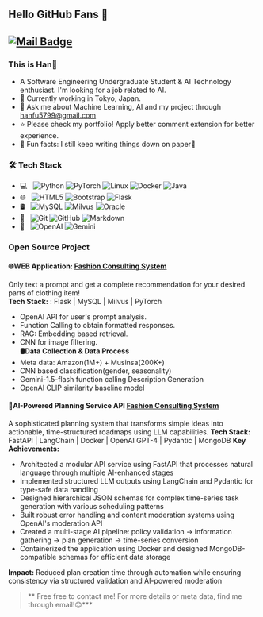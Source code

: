 ## Hello GitHub Fans 👋
[![Mail Badge](https://img.shields.io/badge/-hanfu5799@gmail.com-c14438?style=flat&logo=Gmail&logoColor=white&link=mailto:hanfu5799@gmail.com)](mailto:hanfu5799@gmail.com)
---


### This is Han🚗

- A Software Engineering Undergraduate Student & AI Technology enthusiast. I'm looking for a job related to AI.
- 🗼 Currently working in Tokyo, Japan.
- 💬 Ask me about Machine Learning, AI and my project through [hanfu5799@gmail.com](mailto:hanfu5799@gmail.com)
- ⭐ Please check my portfolio! Apply better comment extension for better experience.
- 🙈 Fun facts: I still keep writing things down on paper📝

### 🛠 Tech Stack

- 💻 &#160; ![Python](https://img.shields.io/badge/-Python-333333?style=flat&logo=python&logoColor=007396)
![PyTorch](https://img.shields.io/badge/-PyTorch-333333?style=flat&logo=pytorch&logoColor=007396)
![Linux](https://img.shields.io/badge/-Linux-333333?style=flat&logo=Linux&logoColor=FCC624)
![Docker](https://img.shields.io/badge/-Docker-333333?style=flat&logo=docker&logoColor=FF4800)
![Java](https://img.shields.io/badge/-Java-333333?style=flat&logo=Java&logoColor=007396)
- 🌐 &#160; ![HTML5](https://img.shields.io/badge/-HTML5-333333?style=flat&logo=HTML5)
![Bootstrap](https://img.shields.io/badge/-Bootstrap-333333?style=flat&logo=bootstrap&logoColor=563D7C)
![Flask](https://img.shields.io/badge/-Flask-333333?style=flat&logo=flask)
- 🛢 &#160; ![MySQL](https://img.shields.io/badge/-MySQL-333333?style=flat&logo=mysql)
![Milvus](https://img.shields.io/badge/-Milvus-333333?style=flat&logo=milvus)
![Oracle](https://img.shields.io/badge/-Oracle-333333?style=flat&logo=Oracle)
- 🔧 &#160; ![Git](https://img.shields.io/badge/-Git-333333?style=flat&logo=git)
![GitHub](https://img.shields.io/badge/-GitHub-333333?style=flat&logo=github)
![Markdown](https://img.shields.io/badge/-Markdown-333333?style=flat&logo=markdown)
- 🤖 &#160; ![OpenAI](https://img.shields.io/badge/-OpenAI-333333?style=flat&logo=openai)
![Gemini](https://img.shields.io/badge/-Gemini-333333?style=flat&logo=Google)

### Open Source Project
#### 🌐WEB Application:  [Fashion Consulting System]([https://github.com/--](https://github.com/Hann-Fu/Fashion-Consulting))  
Only text a prompt and get a complete recommendation for your desired parts of clothing item!  
**Tech Stack:** : Flask | MySQL | Milvus | PyTorch  
- OpenAI API for user's prompt analysis.  
- Function Calling to obtain formatted responses.  
- RAG: Embedding based retrieval.  
- CNN for image filtering.  
**🛢Data Collection & Data Process**
- Meta data: Amazon(1M+) + Musinsa(200K+)
- CNN based classification(gender, seasonality)
- Gemini-1.5-flash function calling Description Generation
- OpenAI CLIP similarity baseline model

#### 📝AI-Powered Planning Service API [Fashion Consulting System]([https://github.com/--](https://github.com/Hann-Fu/Fashion-Consulting)) 
A sophisticated planning system that transforms simple ideas into actionable, time-structured roadmaps using LLM capabilities.
**Tech Stack:** FastAPI | LangChain | Docker | OpenAI GPT-4 | Pydantic | MongoDB
**Key Achievements:**
- Architected a modular API service using FastAPI that processes natural language through multiple AI-enhanced stages
- Implemented structured LLM outputs using LangChain and Pydantic for type-safe data handling
- Designed hierarchical JSON schemas for complex time-series task generation with various scheduling patterns
- Built robust error handling and content moderation systems using OpenAI's moderation API
- Created a multi-stage AI pipeline: policy validation → information gathering → plan generation → time-series conversion
- Containerized the application using Docker and designed MongoDB-compatible schemas for efficient data storage

**Impact:** Reduced plan creation time through automation while ensuring consistency via structured validation and AI-powered moderation

> ** Free free to contact me! For more details or meta data, find me through email!😊***
